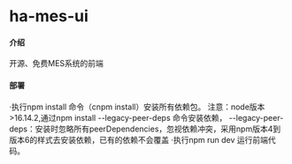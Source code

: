 # ha-mes-ui

#### 介绍
开源、免费MES系统的前端

#### 部署
·执行npm install 命令（cnpm install）安装所有依赖包。
注意：node版本>16.14.2,通过npm install --legacy-peer-deps 命令安装依赖，
--legacy-peer-deps：安装时忽略所有peerDependencies，忽视依赖冲突，采用npm版本4到版本6的样式去安装依赖，已有的依赖不会覆盖
·执行npm run dev 运行前端代码。
